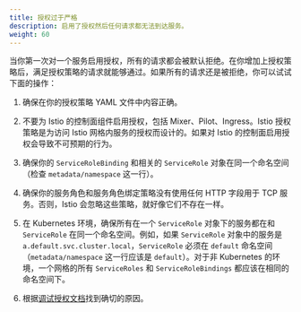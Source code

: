 ```yaml
---
title: 授权过于严格 
description: 启用了授权然后任何请求都无法到达服务。
weight: 60
---
```


当你第一次对一个服务启用授权，所有的请求都会被默认拒绝。在你增加上授权策略后，满足授权策略的请求就能够通过。如果所有的请求还是被拒绝，你可以试试下面的操作：

1. 确保在你的授权策略 YAML 文件中内容正确。

1. 不要为 Istio 的控制面组件启用授权，包括 Mixer、Pilot、Ingress。Istio 授权策略是为访问 Istio 网格内服务的授权而设计的。如果对 Istio 的控制面启用授权会导致不可预期的行为。

1. 确保你的 `ServiceRoleBinding` 和相关的 `ServiceRole` 对象在同一个命名空间（检查 `metadata/namespace` 这一行）。

1. 确保你的服务角色和服务角色绑定策略没有使用任何 HTTP 字段用于 TCP 服务。否则，Istio 会忽略这些策略，就好像它们不存在一样。

1. 在 Kubernetes 环境，确保所有在一个 `ServiceRole` 对象下的服务都在和 `ServiceRole` 在同一个命名空间。例如，如果 `ServiceRole` 对象中的服务是 `a.default.svc.cluster.local`，`ServiceRole` 必须在 `default` 命名空间（`metadata/namespace` 这一行应该是 `default`）。对于非 Kubernetes 的环境，一个网格的所有 `ServiceRoles` 和 `ServiceRoleBindings` 都应该在相同的命名空间下。

1. 根据[调试授权文档](/zh/help/ops/security/debugging-authorization/)找到确切的原因。
